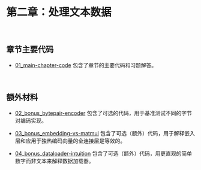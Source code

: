 # 第二章：处理文本数据

&nbsp;
## 章节主要代码

- [01_main-chapter-code](01_main-chapter-code) 包含了章节的主要代码和习题解答。

&nbsp;
## 额外材料

- [02_bonus_bytepair-encoder](02_bonus_bytepair-encoder) 包含了可选的代码，用于基准测试不同的字节对编码实现。

- [03_bonus_embedding-vs-matmul](03_bonus_embedding-vs-matmul) 包含了可选（额外）代码，用于解释嵌入层和应用于独热编码向量的全连接层是等效的。

- [04_bonus_dataloader-intuition](04_bonus_dataloader-intuition) 包含了可选（额外）代码，用更直观的简单数字而非文本来解释数据加载器。